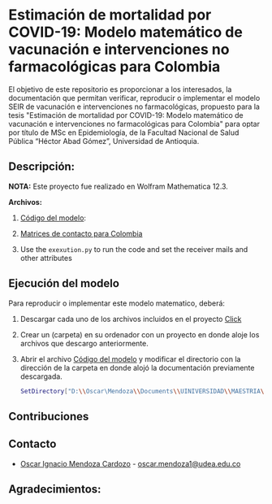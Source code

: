 # Estimación de mortalidad por COVID-19: Modelo matemático de vacunación e intervenciones no farmacológicas para Colombia

El objetivo de este repositorio es proporcionar a los interesados, la documentación que permitan verificar, reproducir o implementar el modelo SEIR de vacunación e intervenciones no farmacológicas, propuesto para la tesis "Estimación de mortalidad por COVID-19: Modelo matemático de vacunación e intervenciones no farmacológicas para Colombia" para optar por título de MSc en Epidemiología, de la Facultad Nacional de Salud Pública “Héctor Abad Gómez”, Universidad de Antioquia.

## Descripción:

**NOTA:** Este proyecto fue realizado en Wolfram Mathematica 12.3.

**Archivos:**


1.  [Código del modelo](https://github.com/IgnacioMendozaC/MortalidadCOVID-19tesis/blob/main/Cod_modelo_final.nb):

2. [Matrices de contacto para Colombia](https://github.com/IgnacioMendozaC/MortalidadCOVID-19tesis/blob/main/MatricesCol.xlsx)

4. Use the `exexution.py` to run the code and set the receiver mails and other attributes

## Ejecución del modelo

Para reproducir o implementar este modelo matematico, deberá:

1. Descargar cada uno de los archivos incluidos en el proyecto [Click](https://github.com/IgnacioMendozaC/MortalidadCOVID-19tesis)
2. Crear un (carpeta) en su ordenador con un proyecto en donde aloje los archivos que descargo anteriormente.
3. Abrir el archivo [Código del modelo](https://github.com/IgnacioMendozaC/MortalidadCOVID-19tesis/blob/main/Cod_modelo_final.nb) y modificar el directorio con la dirección de la carpeta en donde alojó la documentación previamente descargada. 
   
   ```sh 
   SetDirectory["D:\\Oscar\Mendoza\\Documents\\UINIVERSIDAD\\MAESTRIA\\UNIVERSIDAD DE\ANTIOQUIA\\II\\Proyecto\\Documento\\FINAL"]
   ```

## Contribuciones



## Contacto

* [Oscar Ignacio Mendoza Cardozo](https://orcid.org/0000-0002-3881-6430) - oscar.mendoza1@udea.edu.co

## Agradecimientos:


    
    
    
    
   




